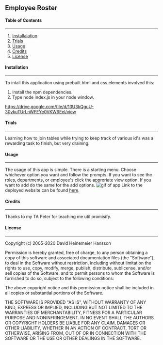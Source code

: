 ## Employee Roster

#### **Table of Contents**

---

1. [Installalation](#installation)
1. [Trials](#trials)
1. [Usage](#usage)
1. [Credits](#credits)
1. [License](#license)

#### **Installation**

---

To intall this application using prebuilt html and css elements involved this:

1. Install the npm dependencies.
1. Type node index.js in your node window.

https://drive.google.com/file/d/13U3kQguU-30ykuTUrLnWFEYe0VKW6Eel/view

#### **Trials**

---

Learning how to join tables while trying to keep track of various id's was a rewarding task to finish, but very draining.

#### **Usage**

---

The usage of this app is simple. There is a starting menu. Choose whichever option you want and follow the prompts. If you want to see the roles, departments, or employee's click the approriate view option. If you want to add do the same for the add options.
![gif of app](./Assets/gif.gif)
Link to the deployed website can be found [here](https://github.com/jerler1/Employee-Roster).

#### **Credits**

---

Thanks to my TA Peter for teaching me util promisify.

#### **License**

---

Copyright (c) 2005-2020 David Heinemeier Hansson

Permission is hereby granted, free of charge, to any person obtaining
a copy of this software and associated documentation files (the
"Software"), to deal in the Software without restriction, including
without limitation the rights to use, copy, modify, merge, publish,
distribute, sublicense, and/or sell copies of the Software, and to
permit persons to whom the Software is furnished to do so, subject to
the following conditions:

The above copyright notice and this permission notice shall be
included in all copies or substantial portions of the Software.

THE SOFTWARE IS PROVIDED "AS IS", WITHOUT WARRANTY OF ANY KIND,
EXPRESS OR IMPLIED, INCLUDING BUT NOT LIMITED TO THE WARRANTIES OF
MERCHANTABILITY, FITNESS FOR A PARTICULAR PURPOSE AND
NONINFRINGEMENT. IN NO EVENT SHALL THE AUTHORS OR COPYRIGHT HOLDERS BE
LIABLE FOR ANY CLAIM, DAMAGES OR OTHER LIABILITY, WHETHER IN AN ACTION
OF CONTRACT, TORT OR OTHERWISE, ARISING FROM, OUT OF OR IN CONNECTION
WITH THE SOFTWARE OR THE USE OR OTHER DEALINGS IN THE SOFTWARE.
